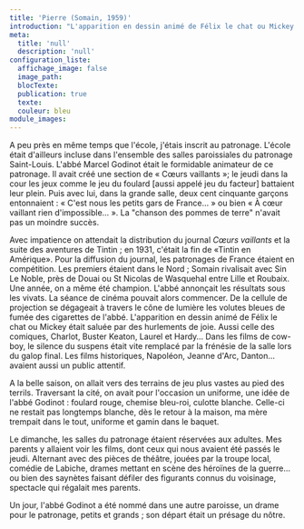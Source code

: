 ```yaml
---
title: 'Pierre (Somain, 1959)'
introduction: "L'apparition en dessin animé de Félix le chat ou Mickey était saluée par des hurlements de joie. Aussi celle des comiques, Charlot, Buster Keaton, Laurel et Hardy... Dans les films de cow-boy, le silence du suspens était vite remplacé par la frénésie de la salle lors du galop final."
meta:
  title: 'null'
  description: 'null'
configuration_liste:
  affichage_image: false
  image_path:
  blocTexte:
  publication: true
  texte:
  couleur: bleu
module_images:
---
```



A peu pr&egrave;s en m&ecirc;me temps que l'&eacute;cole, j'&eacute;tais inscrit au patronage. L'&eacute;cole &eacute;tait d'ailleurs incluse dans l'ensemble des salles paroissiales du patronage Saint-Louis. L'abb&eacute; Marcel Godinot &eacute;tait le formidable animateur de ce patronage. Il avait cr&eacute;&eacute; une section de &laquo; Cœurs vaillants &raquo;; le jeudi dans la cour les jeux comme le jeu du foulard [aussi appel&eacute; jeu du facteur] battaient leur plein. Puis avec lui, dans la grande salle, deux cent cinquante gar&ccedil;ons entonnaient : &laquo; C'est nous les petits gars de France… &raquo; ou bien &laquo; &Agrave; cœur vaillant rien d'impossible… &raquo;. La "chanson des pommes de terre" n'avait pas un moindre succ&egrave;s.

Avec impatience on attendait la distribution du journal *Cœurs vaillants* et la suite des aventures de Tintin ; en 1931, c'&eacute;tait la fin de &laquo;Tintin en Am&eacute;rique&raquo;. Pour la diffusion du journal, les patronages de France &eacute;taient en comp&eacute;tition. Les premiers &eacute;taient dans le Nord ; Somain rivalisait avec Sin Le Noble, pr&egrave;s de Douai ou St Nicolas de Wasquehal entre Lille et Roubaix. Une ann&eacute;e, on a m&ecirc;me &eacute;t&eacute; champion. L'abb&eacute; annon&ccedil;ait les r&eacute;sultats sous les vivats. La s&eacute;ance de cin&eacute;ma pouvait alors commencer. De la cellule de projection se d&eacute;gageait &agrave; travers le c&ocirc;ne de lumi&egrave;re les volutes bleues de fum&eacute;e des cigarettes de l'abb&eacute;. L'apparition en dessin anim&eacute; de F&eacute;lix le chat ou Mickey &eacute;tait salu&eacute;e par des hurlements de joie. Aussi celle des comiques, Charlot, Buster Keaton, Laurel et Hardy… Dans les films de cow-boy, le silence du suspens &eacute;tait vite remplac&eacute; par la fr&eacute;n&eacute;sie de la salle lors du galop final. Les films historiques, Napol&eacute;on, Jeanne d'Arc, Danton… avaient aussi un public attentif.

A la belle saison, on allait vers des terrains de jeu plus vastes au pied des terrils. Traversant la cit&eacute;, on avait pour l'occasion un uniforme, une id&eacute;e de l'abb&eacute; Godinot : foulard rouge, chemise bleu-roi, culotte blanche. Celle-ci ne restait pas longtemps blanche, d&egrave;s le retour &agrave; la maison, ma m&egrave;re trempait dans le tout, uniforme et gamin dans le baquet.

Le dimanche, les salles du patronage &eacute;taient r&eacute;serv&eacute;es aux adultes. Mes parents y allaient voir les films, dont ceux qui nous avaient &eacute;t&eacute; pass&eacute;s le jeudi. Alternant avec des pi&egrave;ces de th&eacute;&acirc;tre, jou&eacute;es par la troupe local, com&eacute;die de Labiche, drames mettant en sc&egrave;ne des h&eacute;ro&iuml;nes de la guerre… ou bien des sayn&egrave;tes faisant d&eacute;filer des figurants connus du voisinage, spectacle qui r&eacute;galait mes parents.

Un jour, l'abb&eacute; Godinot a &eacute;t&eacute; nomm&eacute; dans une autre paroisse, un drame pour le patronage, petits et grands ; son d&eacute;part &eacute;tait un pr&eacute;sage du n&ocirc;tre.